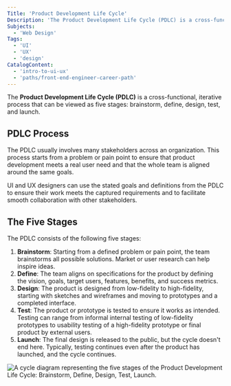 ```yaml
---
Title: 'Product Development Life Cycle'
Description: 'The Product Development Life Cycle (PDLC) is a cross-functional, iterative process with stages that include brainstorm, define, design, test, and launch.'
Subjects:
  - 'Web Design'
Tags:
  - 'UI'
  - 'UX'
  - 'design'
CatalogContent:
  - 'intro-to-ui-ux'
  - 'paths/front-end-engineer-career-path'
---
```


The **Product Development Life Cycle (PDLC)** is a cross-functional, iterative process that can be viewed as five stages: brainstorm, define, design, test, and launch.

## PDLC Process

The PDLC usually involves many stakeholders across an organization. This process starts from a problem or pain point to ensure that product development meets a real user need and that the whole team is aligned around the same goals.

UI and UX designers can use the stated goals and definitions from the PDLC to ensure their work meets the captured requirements and to facilitate smooth collaboration with other stakeholders.

## The Five Stages

The PDLC consists of the following five stages:

1. **Brainstorm**: Starting from a defined problem or pain point, the team brainstorms all possible solutions. Market or user research can help inspire ideas.
2. **Define**: The team aligns on specifications for the product by defining the vision, goals, target users, features, benefits, and success metrics.
3. **Design**: The product is designed from low-fidelity to high-fidelity, starting with sketches and wireframes and moving to prototypes and a completed interface.
4. **Test**: The product or prototype is tested to ensure it works as intended. Testing can range from informal internal testing of low-fidelity prototypes to usability testing of a high-fidelity prototype or final product by external users.
5. **Launch**: The final design is released to the public, but the cycle doesn't end here. Typically, testing continues even after the product has launched, and the cycle continues.

![A cycle diagram representing the five stages of the Product Development Life Cycle: Brainstorm, Define, Design, Test, Launch.](https://static-assets.codecademy.com/Courses/intro-to-ui-and-ux/key-methodologies/product-development-lifecycle.png)
